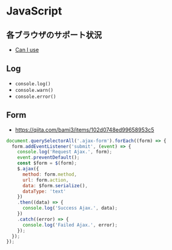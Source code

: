 # JavaScript

## 各ブラウザのサポート状況
- [Can I use](https://caniuse.com/)

## Log
- `console.log()`
- `console.warn()`
- `console.error()`

## Form
- https://qiita.com/bami3/items/102d0748ed99658953c5
```javascript
document.querySelectorAll('.ajax-form').forEach((form) => {
  form.addEventListener('submit', (event) => {
    console.log('Request Ajax.', form);
    event.preventDefault();
    const $form = $(form);
    $.ajax({
      method: form.method,
      url: form.action,
      data: $form.serialize(),
      dataType: 'text'
    })
    .then((data) => {
      console.log('Success Ajax.', data);
    })
    .catch((error) => {
      console.log('Failed Ajax.', error);
    });
  });
});
```
